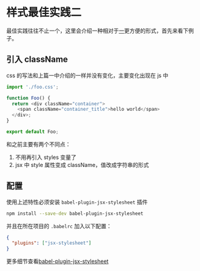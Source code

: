 # 样式最佳实践二

最佳实践往往不止一个，这里会介绍一种相对于[一](https://github.com/alibaba/rax/blob/master/docs/cn/stylesheet-1.md)更方便的形式，首先来看下例子。

## 引入 className

css 的写法和上篇一中介绍的一样并没有变化，主要变化出现在 js 中

```js
import './foo.css';

function Foo() {
  return <div className="container">
    <span className="container_title">hello world</span>
  </div>;
}

export default Foo;
```

和之前主要有两个不同点：

1. 不用再引入 styles 变量了
2. jsx 中 style 属性变成 className，值改成字符串的形式

## 配置

使用上述特性必须安装 `babel-plugin-jsx-stylesheet` 插件

```sh
npm install --save-dev babel-plugin-jsx-stylesheet
```

并且在所在项目的 `.babelrc` 加入以下配置：

```json
{
  "plugins": ["jsx-stylesheet"]
}
```

更多细节查看[babel-plugin-jsx-stylesheet](https://github.com/alibaba/rax/blob/master/packages/babel-plugin-jsx-stylesheet/README.md)
